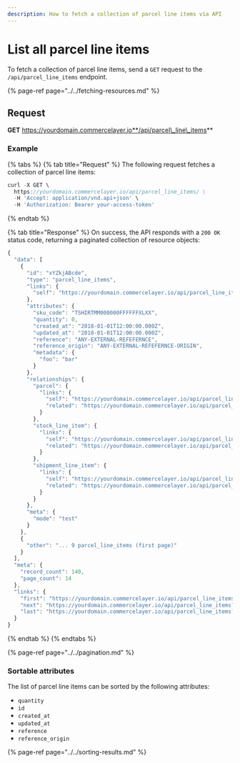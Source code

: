 ```yaml
---
description: How to fetch a collection of parcel line items via API
---
```


# List all parcel line items

To fetch a collection of parcel line items, send a `GET` request to the `/api/parcel_line_items` endpoint.

{% page-ref page="../../fetching-resources.md" %}

## Request

**GET** https://yourdomain.commercelayer.io**/api/parcel\_line\_items**

### **Example**

{% tabs %}
{% tab title="Request" %}
The following request fetches a collection of parcel line items:

```javascript
curl -X GET \
  https://yourdomain.commercelayer.io/api/parcel_line_items/ \
  -H 'Accept: application/vnd.api+json' \
  -H 'Authorization: Bearer your-access-token'
```
{% endtab %}

{% tab title="Response" %}
On success, the API responds with a `200 OK` status code, returning a paginated collection of resource objects:

```javascript
{
  "data": [
    {
      "id": "xYZkjABcde",
      "type": "parcel_line_items",
      "links": {
        "self": "https://yourdomain.commercelayer.io/api/parcel_line_items/xYZkjABcde"
      },
      "attributes": {
        "sku_code": "TSHIRTMM000000FFFFFFXLXX",
        "quantity": 0,
        "created_at": "2018-01-01T12:00:00.000Z",
        "updated_at": "2018-01-01T12:00:00.000Z",
        "reference": "ANY-EXTERNAL-REFEFERNCE",
        "reference_origin": "ANY-EXTERNAL-REFEFERNCE-ORIGIN",
        "metadata": {
          "foo": "bar"
        }
      },
      "relationships": {
        "parcel": {
          "links": {
            "self": "https://yourdomain.commercelayer.io/api/parcel_line_items/xYZkjABcde/relationships/parcel",
            "related": "https://yourdomain.commercelayer.io/api/parcel_line_items/xYZkjABcde/parcel"
          }
        },
        "stock_line_item": {
          "links": {
            "self": "https://yourdomain.commercelayer.io/api/parcel_line_items/xYZkjABcde/relationships/stock_line_item",
            "related": "https://yourdomain.commercelayer.io/api/parcel_line_items/xYZkjABcde/stock_line_item"
          }
        },
        "shipment_line_item": {
          "links": {
            "self": "https://yourdomain.commercelayer.io/api/parcel_line_items/xYZkjABcde/relationships/shipment_line_item",
            "related": "https://yourdomain.commercelayer.io/api/parcel_line_items/xYZkjABcde/shipment_line_item"
          }
        }
      },
      "meta": {
        "mode": "test"
      }
    },
    {
      "other": "... 9 parcel_line_items (first page)"
    }
  ],
  "meta": {
    "record_count": 140,
    "page_count": 14
  },
  "links": {
    "first": "https://yourdomain.commercelayer.io/api/parcel_line_items?page[number]=1&page[size]=10",
    "next": "https://yourdomain.commercelayer.io/api/parcel_line_items?page[number]=2&page[size]=10",
    "last": "https://yourdomain.commercelayer.io/api/parcel_line_items?page[number]=14&page[size]=10"
  }
}
```
{% endtab %}
{% endtabs %}

{% page-ref page="../../pagination.md" %}

### Sortable attributes

The list of parcel line items can be sorted by the following attributes:

* `quantity`
* `id`
* `created_at`
* `updated_at`
* `reference`
* `reference_origin`

{% page-ref page="../../sorting-results.md" %}

